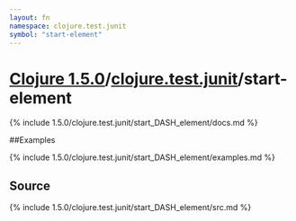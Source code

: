 ```yaml
---
layout: fn
namespace: clojure.test.junit
symbol: "start-element"
---
```


# [Clojure 1.5.0](../../)/[clojure.test.junit](../)/start-element

{% include 1.5.0/clojure.test.junit/start_DASH_element/docs.md %}

##Examples

{% include 1.5.0/clojure.test.junit/start_DASH_element/examples.md %}
## Source
{% include 1.5.0/clojure.test.junit/start_DASH_element/src.md %}

